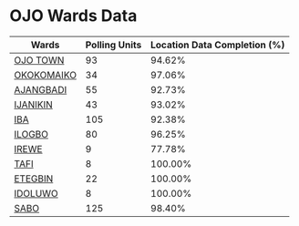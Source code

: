 
# OJO Wards Data

| Wards | Polling Units | Location Data Completion (%) |
| ---- | ----- | ------- |
| [OJO TOWN](./wards/6046-ojo-town) | 93 | 94.62% |
| [OKOKOMAIKO](./wards/6047-okokomaiko) | 34 | 97.06% |
| [AJANGBADI](./wards/6048-ajangbadi) | 55 | 92.73% |
| [IJANIKIN](./wards/6049-ijanikin) | 43 | 93.02% |
| [IBA](./wards/6050-iba) | 105 | 92.38% |
| [ILOGBO](./wards/6051-ilogbo) | 80 | 96.25% |
| [IREWE](./wards/6052-irewe) | 9 | 77.78% |
| [TAFI](./wards/6053-tafi) | 8 | 100.00% |
| [ETEGBIN](./wards/6054-etegbin) | 22 | 100.00% |
| [IDOLUWO](./wards/6055-idoluwo) | 8 | 100.00% |
| [SABO](./wards/6056-sabo) | 125 | 98.40% |




